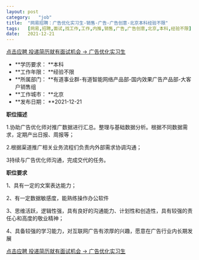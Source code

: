 ```yaml
---
layout:	post
category:	"job"
title:	"网易招聘：广告优化实习生-销售-广告-广告创意-北京本科经验不限"
tags:	[网易,招聘,面试,找工作,工作,内推,销售,广告,广告创意,北京,本科,经验不限]
date:	2021-12-21
---
```


[点击应聘 投递简历就有面试机会 ->  广告优化实习生](http://mobile.bole.netease.com/bole/boleDetail?id=27270&employeeId=346f03c3cda5f04c&key=all)



- **学历要求： **本科
- **工作年限： **经验不限
- **所属部门： **有道事业群-有道智能网络产品部-国内效果广告产品部-大客户销售组
- **工作城市： **北京
- **发布日期： **2021-12-21



**职位描述**

1.协助广告优化师对推广数据进行汇总。整理与基础数据分析。根据不同数据需求，定期产出日报、周报等；

2.根据渠道推广相关业务流程们负责内外部需求协调沟通；

3持续与广告优化师沟通，完成交代的任务。



**职位要求**

1、具有一定的文案表达能力；

2、有一定数据敏感度，能熟练操作办公软件

3、思维活跃，逻辑性强，具有良好的沟通能力、计划性和创造性，具有较强的责任心和高度的敬业精神；

4、具备较强的学习能力，对互联网广告有浓厚的兴趣，愿意在广告行业内长期发展



[点击应聘 投递简历就有面试机会 ->  广告优化实习生](http://mobile.bole.netease.com/bole/boleDetail?id=27270&employeeId=346f03c3cda5f04c&key=all)